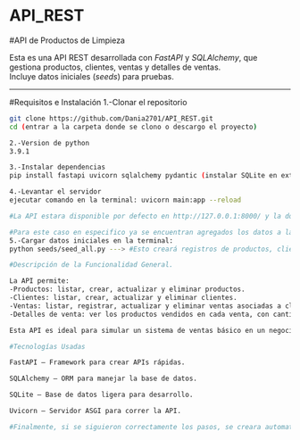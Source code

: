 # API_REST

#API de Productos de Limpieza

Esta es una API REST desarrollada con *FastAPI* y *SQLAlchemy*, que gestiona productos, clientes, ventas y detalles de ventas.  
Incluye datos iniciales (*seeds*) para pruebas.

-----------------------------------------------------------------------------

#Requisitos e Instalación
1.-Clonar el repositorio
```bash
git clone https://github.com/Dania2701/API_REST.git
cd (entrar a la carpeta donde se clono o descargo el proyecto)

2.-Version de python 
3.9.1

3.-Instalar dependencias
pip install fastapi uvicorn sqlalchemy pydantic (instalar SQLite en extensiones en caso de no tener la extension con anterioridad)

4.-Levantar el servidor 
ejecutar comando en la terminal: uvicorn main:app --reload

#La API estara disponible por defecto en http://127.0.0.1:8000/ y la documentacion en http://127.0.0.1:8000/docs

#Para este caso en especifico ya se encuentran agregados los datos a la base de datos pero para reiniciarla solo hace falta eliminar el archivo "test.db" y continuar con el siguiente paso para agregar nuevamente los datos.
5.-Cargar datos iniciales en la terminal: 
python seeds/seed_all.py ---> #Esto creará registros de productos, clientes y ventas con detalles aleatorios

#Descripción de la Funcionalidad General. 

La API permite:
-Productos: listar, crear, actualizar y eliminar productos.
-Clientes: listar, crear, actualizar y eliminar clientes.
-Ventas: listar, registrar, actualizar y eliminar ventas asociadas a clientes.
-Detalles de venta: ver los productos vendidos en cada venta, con cantidad, precio y descuentos aplicados.

Esta API es ideal para simular un sistema de ventas básico en un negocio de productos de limpieza.

#Tecnologías Usadas

FastAPI – Framework para crear APIs rápidas.

SQLAlchemy – ORM para manejar la base de datos.

SQLite – Base de datos ligera para desarrollo.

Uvicorn – Servidor ASGI para correr la API.

#Finalmente, si se siguieron correctamente los pasos, se creara automaticamente una base de datos con el nombre "test.db"